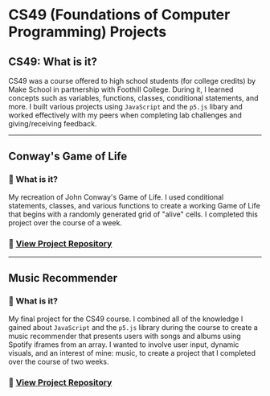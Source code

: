 # CS49 (Foundations of Computer Programming) Projects
## CS49: What is it?
CS49 was a course offered to high school students (for college credits) by Make School in partnership with Foothill College. During it, I learned concepts such as variables, functions, classes, conditional statements, and more. I built various projects using `JavaScript` and the `p5.js` libary and worked effectively with my peers when completing lab challenges and giving/receiving feedback.

---
## Conway's Game of Life
### 🤔 What is it?
My recreation of John Conway's Game of Life. I used conditional statements, classes, and various functions to create a working Game of Life that begins with a randomly generated grid of "alive" cells. I completed this project over the course of a week. <br>
### 📂 [View Project Repository](https://github.com/slingann/CS49-Game-of-Life)
---
## Music Recommender
### 🤔 What is it?
My final project for the CS49 course. I combined all of the knowledge I gained about `JavaScript` and the `p5.js` library during the course to create a music recommender that presents users with songs and albums using Spotify iframes from an array. I wanted to involve user input, dynamic visuals, and an interest of mine: music, to create a project that I completed over the course of two weeks. <br>
### 📂 [View Project Repository](https://github.com/slingann/CS49-Music-Recommender)
